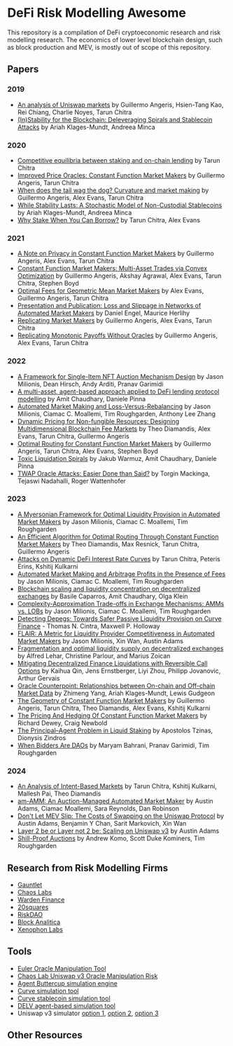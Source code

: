 # DeFi Risk Modelling Awesome

This repository is a compilation of DeFi cryptoeconomic research and risk modelling research. The economics of lower level blockchain design, such as block production and MEV, is mostly out of scope of this repository.

## Papers

### 2019

- [An analysis of Uniswap markets](https://arxiv.org/abs/1911.03380) by Guillermo Angeris, Hsien-Tang Kao, Rei Chiang, Charlie Noyes, Tarun Chitra
- [(In)Stability for the Blockchain: Deleveraging Spirals and Stablecoin Attacks](https://arxiv.org/abs/1906.02152) by Ariah Klages-Mundt, Andreea Minca

### 2020

- [Competitive equilibria between staking and on-chain lending](https://arxiv.org/abs/2001.00919) by Tarun Chitra
- [Improved Price Oracles: Constant Function Market Makers](https://arxiv.org/abs/2003.10001) by Guillermo Angeris, Tarun Chitra
- [When does the tail wag the dog? Curvature and market making](https://arxiv.org/abs/2012.08040) by Guillermo Angeris, Alex Evans, Tarun Chitra
- [While Stability Lasts: A Stochastic Model of Non-Custodial Stablecoins](https://arxiv.org/abs/2004.01304) by Ariah Klages-Mundt, Andreea Minca
- [Why Stake When You Can Borrow?](https://arxiv.org/abs/2006.11156) by Tarun Chitra, Alex Evans

### 2021

- [A Note on Privacy in Constant Function Market Makers](https://arxiv.org/abs/2103.01193) by Guillermo Angeris, Alex Evans, Tarun Chitra
- [Constant Function Market Makers: Multi-Asset Trades via Convex Optimization](https://arxiv.org/abs/2107.12484) by Guillermo Angeris, Akshay Agrawal, Alex Evans, Tarun Chitra, Stephen Boyd
- [Optimal Fees for Geometric Mean Market Makers](https://arxiv.org/abs/2104.00446) by Alex Evans, Guillermo Angeris, Tarun Chitra
- [Presentation and Publication: Loss and Slippage in Networks of Automated Market Makers](https://arxiv.org/abs/2110.09872) by Daniel Engel, Maurice Herlihy
- [Replicating Market Makers](https://arxiv.org/abs/2103.14769) by Guillermo Angeris, Alex Evans, Tarun Chitra
- [Replicating Monotonic Payoffs Without Oracles](https://arxiv.org/abs/2111.13740) by Guillermo Angeris, Alex Evans, Tarun Chitra

### 2022

- [A Framework for Single-Item NFT Auction Mechanism Design](https://arxiv.org/abs/2209.11293) by Jason Milionis, Dean Hirsch, Andy Arditi, Pranav Garimidi
- [A multi-asset, agent-based approach applied to DeFi lending protocol modelling](https://arxiv.org/abs/2211.08870) by Amit Chaudhary, Daniele Pinna
- [Automated Market Making and Loss-Versus-Rebalancing](https://arxiv.org/abs/2208.06046) by Jason Milionis, Ciamac C. Moallemi, Tim Roughgarden, Anthony Lee Zhang
- [Dynamic Pricing for Non-fungible Resources: Designing Multidimensional Blockchain Fee Markets](https://arxiv.org/abs/2208.07919) by Theo Diamandis, Alex Evans, Tarun Chitra, Guillermo Angeris
- [Optimal Routing for Constant Function Market Makers](https://arxiv.org/abs/2204.05238) by Guillermo Angeris, Tarun Chitra, Alex Evans, Stephen Boyd
- [Toxic Liquidation Spirals](https://arxiv.org/abs/2212.07306) by Jakub Warmuz, Amit Chaudhary, Daniele Pinna
- [TWAP Oracle Attacks: Easier Done than Said?](https://eprint.iacr.org/2022/445) by Torgin Mackinga, Tejaswi Nadahalli, Roger Wattenhofer

### 2023

- [A Myersonian Framework for Optimal Liquidity Provision in Automated Market Makers](https://arxiv.org/abs/2303.00208) by Jason Milionis, Ciamac C. Moallemi, Tim Roughgarden
- [An Efficient Algorithm for Optimal Routing Through Constant Function Market Makers](https://arxiv.org/abs/2302.04938) by Theo Diamandis, Max Resnick, Tarun Chitra, Guillermo Angeris
- [Attacks on Dynamic DeFi Interest Rate Curves](https://arxiv.org/abs/2307.13139) by Tarun Chitra, Peteris Erins, Kshitij Kulkarni
- [Automated Market Making and Arbitrage Profits in the Presence of Fees](https://arxiv.org/abs/2305.14604) by Jason Milionis, Ciamac C. Moallemi, Tim Roughgarden
- [Blockchain scaling and liquidity concentration on decentralized exchanges](https://arxiv.org/abs/2306.17742) by Basile Caparros, Amit Chaudhary, Olga Klein
- [Complexity-Approximation Trade-offs in Exchange Mechanisms: AMMs vs. LOBs](https://arxiv.org/abs/2302.11652) by Jason Milionis, Ciamac C. Moallemi, Tim Roughgarden
- [Detecting Depegs: Towards Safer Passive Liquidity Provision on Curve Finance](https://arxiv.org/abs/2306.10612) - Thomas N. Cintra, Maxwell P. Holloway
- [FLAIR: A Metric for Liquidity Provider Competitiveness in Automated Market Makers](https://arxiv.org/abs/2306.09421) by Jason Milionis, Xin Wan, Austin Adams
- [Fragmentation and optimal liquidity supply on decentralized exchanges](https://arxiv.org/abs/2307.13772) by Alfred Lehar, Christine Parlour, and Marius Zoican
- [Mitigating Decentralized Finance Liquidations with Reversible Call Options](https://eprint.iacr.org/2023/254) by Kaihua Qin, Jens Ernstberger, Liyi Zhou, Philipp Jovanovic, Arthur Gervais
- [Oracle Counterpoint: Relationships between On-chain and Off-chain Market Data](https://arxiv.org/abs/2303.16331) by Zhimeng Yang, Ariah Klages-Mundt, Lewis Gudgeon
- [The Geometry of Constant Function Market Makers](https://arxiv.org/abs/2308.08066) by Guillermo Angeris, Tarun Chitra, Theo Diamandis, Alex Evans, Kshitij Kulkarni
- [The Pricing And Hedging Of Constant Function Market Makers](https://arxiv.org/abs/2306.11580) by Richard Dewey, Craig Newbold
- [The Principal–Agent Problem in Liquid Staking](https://eprint.iacr.org/2023/605) by Apostolos Tzinas, Dionysis Zindros
- [When Bidders Are DAOs](https://arxiv.org/abs/2306.17099) by Maryam Bahrani, Pranav Garimidi, Tim Roughgarden

### 2024

- [An Analysis of Intent-Based Markets](https://arxiv.org/abs/2403.02525) by Tarun Chitra, Kshitij Kulkarni, Mallesh Pai, Theo Diamandis
- [am-AMM: An Auction-Managed Automated Market Maker](https://arxiv.org/abs/2403.03367) by Austin Adams, Ciamac Moallemi, Sara Reynolds, Dan Robinson
- [Don't Let MEV Slip: The Costs of Swapping on the Uniswap Protocol](https://arxiv.org/abs/2309.13648) by Austin Adams, Benjamin Y Chan, Sarit Markovich, Xin Wan
- [Layer 2 be or Layer not 2 be: Scaling on Uniswap v3](https://arxiv.org/abs/2403.09494) by Austin Adams
- [Shill-Proof Auctions](https://arxiv.org/abs/2404.00475) by Andrew Komo, Scott Duke Kominers, Tim Roughgarden

## Research from Risk Modelling Firms

- [Gauntlet](https://www.gauntlet.xyz/resources)
- [Chaos Labs](https://chaoslabs.xyz/research)
- [Warden Finance](https://warden.ghost.io/)
- [20squares](https://blog.20squares.xyz/)
- [RiskDAO](https://riskdao.org/)
- [Block Analitica](https://medium.com/block-analitica)
- [Xenophon Labs](https://xenophonlabs.com/portfolio.html)

## Tools

- [Euler Oracle Manipulation Tool](https://oracle.euler.finance/)
- [Chaos Lab Uniswap v3 Oracle Manipulation Risk](https://community.chaoslabs.xyz/uniswap/twap)
- [Agent Buttercup simulation engine](https://github.com/Cozy-Finance/agent-buttercup)
- [Curve simulation tool](https://github.com/curveresearch/curvesim)
- [Curve stablecoin simulation tool](https://github.com/xenophonlabs/crvUSDrisk)
- [DELV agent-based simulation tool](https://github.com/delvtech/elf-simulations)
- Uniswap v3 simulator [option 1](https://github.com/Bella-DeFinTech/uniswap-v3-simulator), [option 2](https://github.com/aloelabs/uniswap-simulator), [option 3](https://github.com/DefiLab-xyz/uniswap-v3-simulator)

## Other Resources

